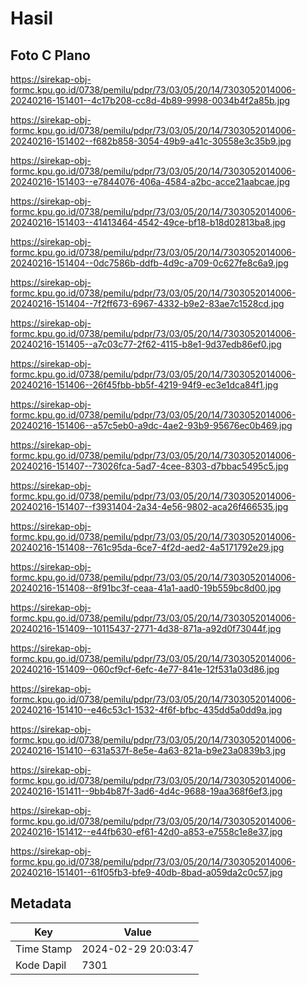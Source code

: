# Hasil

## Foto C Plano

https://sirekap-obj-formc.kpu.go.id/0738/pemilu/pdpr/73/03/05/20/14/7303052014006-20240216-151401--4c17b208-cc8d-4b89-9998-0034b4f2a85b.jpg

https://sirekap-obj-formc.kpu.go.id/0738/pemilu/pdpr/73/03/05/20/14/7303052014006-20240216-151402--f682b858-3054-49b9-a41c-30558e3c35b9.jpg

https://sirekap-obj-formc.kpu.go.id/0738/pemilu/pdpr/73/03/05/20/14/7303052014006-20240216-151403--e7844076-406a-4584-a2bc-acce21aabcae.jpg

https://sirekap-obj-formc.kpu.go.id/0738/pemilu/pdpr/73/03/05/20/14/7303052014006-20240216-151403--41413464-4542-49ce-bf18-b18d02813ba8.jpg

https://sirekap-obj-formc.kpu.go.id/0738/pemilu/pdpr/73/03/05/20/14/7303052014006-20240216-151404--0dc7586b-ddfb-4d9c-a709-0c627fe8c6a9.jpg

https://sirekap-obj-formc.kpu.go.id/0738/pemilu/pdpr/73/03/05/20/14/7303052014006-20240216-151404--7f2ff673-6967-4332-b9e2-83ae7c1528cd.jpg

https://sirekap-obj-formc.kpu.go.id/0738/pemilu/pdpr/73/03/05/20/14/7303052014006-20240216-151405--a7c03c77-2f62-4115-b8e1-9d37edb86ef0.jpg

https://sirekap-obj-formc.kpu.go.id/0738/pemilu/pdpr/73/03/05/20/14/7303052014006-20240216-151406--26f45fbb-bb5f-4219-94f9-ec3e1dca84f1.jpg

https://sirekap-obj-formc.kpu.go.id/0738/pemilu/pdpr/73/03/05/20/14/7303052014006-20240216-151406--a57c5eb0-a9dc-4ae2-93b9-95676ec0b469.jpg

https://sirekap-obj-formc.kpu.go.id/0738/pemilu/pdpr/73/03/05/20/14/7303052014006-20240216-151407--73026fca-5ad7-4cee-8303-d7bbac5495c5.jpg

https://sirekap-obj-formc.kpu.go.id/0738/pemilu/pdpr/73/03/05/20/14/7303052014006-20240216-151407--f3931404-2a34-4e56-9802-aca26f466535.jpg

https://sirekap-obj-formc.kpu.go.id/0738/pemilu/pdpr/73/03/05/20/14/7303052014006-20240216-151408--761c95da-6ce7-4f2d-aed2-4a5171792e29.jpg

https://sirekap-obj-formc.kpu.go.id/0738/pemilu/pdpr/73/03/05/20/14/7303052014006-20240216-151408--8f91bc3f-ceaa-41a1-aad0-19b559bc8d00.jpg

https://sirekap-obj-formc.kpu.go.id/0738/pemilu/pdpr/73/03/05/20/14/7303052014006-20240216-151409--10115437-2771-4d38-871a-a92d0f73044f.jpg

https://sirekap-obj-formc.kpu.go.id/0738/pemilu/pdpr/73/03/05/20/14/7303052014006-20240216-151409--060cf9cf-6efc-4e77-841e-12f531a03d86.jpg

https://sirekap-obj-formc.kpu.go.id/0738/pemilu/pdpr/73/03/05/20/14/7303052014006-20240216-151410--e46c53c1-1532-4f6f-bfbc-435dd5a0dd9a.jpg

https://sirekap-obj-formc.kpu.go.id/0738/pemilu/pdpr/73/03/05/20/14/7303052014006-20240216-151410--631a537f-8e5e-4a63-821a-b9e23a0839b3.jpg

https://sirekap-obj-formc.kpu.go.id/0738/pemilu/pdpr/73/03/05/20/14/7303052014006-20240216-151411--9bb4b87f-3ad6-4d4c-9688-19aa368f6ef3.jpg

https://sirekap-obj-formc.kpu.go.id/0738/pemilu/pdpr/73/03/05/20/14/7303052014006-20240216-151412--e44fb630-ef61-42d0-a853-e7558c1e8e37.jpg

https://sirekap-obj-formc.kpu.go.id/0738/pemilu/pdpr/73/03/05/20/14/7303052014006-20240216-151401--61f05fb3-bfe9-40db-8bad-a059da2c0c57.jpg


## Metadata

| Key        | Value               |
| ---------- | ------------------- |
| Time Stamp | 2024-02-29 20:03:47 |
| Kode Dapil | 7301                |



